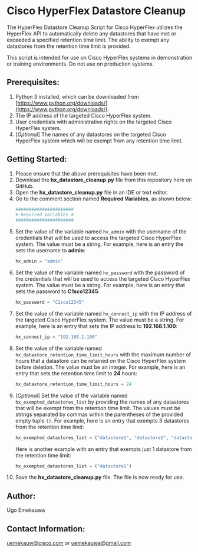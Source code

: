 # Cisco HyperFlex Datastore Cleanup

The HyperFlex Datastore Cleanup Script for Cisco HyperFlex utilizes the HyperFlex API to automatically delete any datastores that have met or exceeded a specified retention time limit. The ability to exempt any datastores from the retention time limit is provided.

This script is intended for use on Cisco HyperFlex systems in demonstration or training environments. Do not use on production systems.

## Prerequisites:
1. Python 3 installed, which can be downloaded from [https://www.python.org/downloads/](https://www.python.org/downloads/).
2. The IP address of the targeted Cisco HyperFlex system.
3. User credentials with administrative rights on the targeted Cisco HyperFlex system.
4. [_Optional_] The names of any datastores on the targeted Cisco HyperFlex system which will be exempt from any retention time limit.


## Getting Started:
1. Please ensure that the above prerequisites have been met.
2. Download the **hx_datastore_cleanup.py** file from this repository here on GitHub.
3. Open the **hx_datastore_cleanup.py** file in an IDE or text editor.
4. Go to the comment section named **Required Variables**, as shown below:
    ```python
    ######################
    # Required Variables #
    ######################
    ```
5. Set the value of the variable named `hx_admin` with the username of the credentials that will be used to access the targeted Cisco HyperFlex system. The value must be a string. For example, here is an entry the sets the username to **admin**:
    ```python
    hx_admin = "admin"
    ```
6. Set the value of the variable named `hx_password` with the password of the credentials that will be used to access the targeted Cisco HyperFlex system. The value must be a string. For example, here is an entry that sets the password to **C1sco12345**:
    ```python
    hx_password = "C1sco12345"
    ```
7. Set the value of the variable named `hx_connect_ip` with the IP address of the targeted Cisco HyperFlex system. The value must be a string. For example, here is an entry that sets the IP address to **192.168.1.100**:
    ```python
    hx_connect_ip = "192.168.1.100"
    ```
8. Set the value of the variable named `hx_datastore_retention_time_limit_hours` with the maximum number of hours that a datastore can be retained on the Cisco HyperFlex system before deletion. The value must be an integer. For example, here is an entry that sets the retention time limit to **24** hours:
    ```python
    hx_datastore_retention_time_limit_hours = 24
    ```
9. [_Optional_] Set the value of the variable named `hx_exempted_datastores_list` by providing the names of any datastores that will be exempt from the retention time limit. The values must be strings separated by commas within the parentheses of the provided empty tuple `()`. For example, here is an entry that exempts 3 datastores from the retention time limit:
    ```python
    hx_exempted_datastores_list = ("datastore1", "datastore2", "datastore3")
    ```
    Here is another example with an entry that exempts just 1 datastore from the retention time limit: 
    ```python
    hx_exempted_datastores_list = ("datastore1")
    ```
10. Save the **hx_datastore_cleanup.py** file. The file is now ready for use.


## Author:
Ugo Emekauwa

## Contact Information:
uemekauw@cisco.com or uemekauwa@gmail.com
